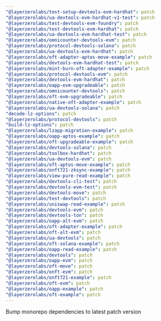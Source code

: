 ```yaml
---
"@layerzerolabs/test-setup-devtools-evm-hardhat": patch
"@layerzerolabs/ua-devtools-evm-hardhat-v1-test": patch
"@layerzerolabs/test-devtools-evm-foundry": patch
"@layerzerolabs/test-devtools-evm-hardhat": patch
"@layerzerolabs/ua-devtools-evm-hardhat-test": patch
"@layerzerolabs/omnicounter-devtools-evm": patch
"@layerzerolabs/protocol-devtools-solana": patch
"@layerzerolabs/ua-devtools-evm-hardhat": patch
"@layerzerolabs/oft-adapter-aptos-move-example": patch
"@layerzerolabs/devtools-evm-hardhat-test": patch
"@layerzerolabs/mint-burn-oft-adapter-example": patch
"@layerzerolabs/protocol-devtools-evm": patch
"@layerzerolabs/devtools-evm-hardhat": patch
"@layerzerolabs/oapp-evm-upgradeable": patch
"@layerzerolabs/omnicounter-devtools": patch
"@layerzerolabs/oft-evm-upgradeable": patch
"@layerzerolabs/native-oft-adapter-example": patch
"@layerzerolabs/ua-devtools-solana": patch
"decode-lz-options": patch
"@layerzerolabs/protocol-devtools": patch
"build-lz-options": patch
"@layerzerolabs/lzapp-migration-example": patch
"@layerzerolabs/oapp-aptos-example": patch
"@layerzerolabs/oft-upgradeable-example": patch
"@layerzerolabs/devtools-solana": patch
"@layerzerolabs/toolbox-hardhat": patch
"@layerzerolabs/ua-devtools-evm": patch
"@layerzerolabs/oft-aptos-move-example": patch
"@layerzerolabs/onft721-zksync-example": patch
"@layerzerolabs/view-pure-read-example": patch
"@layerzerolabs/devtools-cli-test": patch
"@layerzerolabs/devtools-evm-test": patch
"@layerzerolabs/devtools-move": patch
"@layerzerolabs/test-devtools": patch
"@layerzerolabs/uniswap-read-example": patch
"@layerzerolabs/devtools-evm": patch
"@layerzerolabs/devtools-ton": patch
"@layerzerolabs/oapp-alt-evm": patch
"@layerzerolabs/oft-adapter-example": patch
"@layerzerolabs/oft-alt-evm": patch
"@layerzerolabs/ua-devtools": patch
"@layerzerolabs/oft-solana-example": patch
"@layerzerolabs/oapp-read-example": patch
"@layerzerolabs/devtools": patch
"@layerzerolabs/oapp-evm": patch
"@layerzerolabs/oft-move": patch
"@layerzerolabs/onft-evm": patch
"@layerzerolabs/onft721-example": patch
"@layerzerolabs/oft-evm": patch
"@layerzerolabs/oapp-example": patch
"@layerzerolabs/oft-example": patch
---
```


Bump monorepo dependencies to latest patch version

